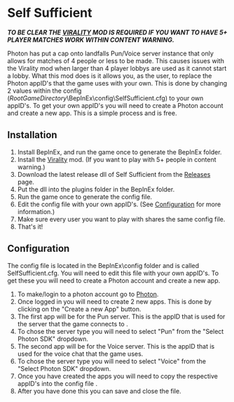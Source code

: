 # Self Sufficient
***TO BE CLEAR THE [VIRALITY](https://thunderstore.io/c/content-warning/p/MaxWasUnavailable/Virality/) MOD IS REQUIRED IF YOU WANT TO HAVE 5+ PLAYER MATCHES WORK WITHIN CONTENT WARNING.***

Photon has put a cap onto landfalls Pun/Voice server instance that only allows for matches of 4 people or less to be made.
This causes issues with the Virality mod when larger than 4 player lobbys are used as it cannot start a lobby.
What this mod does is it allows you, as the user, to replace the Photon appID's that the game uses with your own.
This is done by changing 2 values within the config (*RootGameDirectory*\BepInEx\config\SelfSufficient.cfg) to your own appID's.
To get your own appID's you will need to create a Photon account and create a new app. This is a simple process and is free.

## Installation
1. Install BepInEx, and run the game once to generate the BepInEx folder.
2. Install the [Virality](https://thunderstore.io/c/content-warning/p/MaxWasUnavailable/Virality/) mod. (If you want to play with 5+ people in content warning.)
3. Download the latest release dll of Self Sufficient from the [Releases](https://github.com/C0mputery/SelfSufficient/releases) page.
4. Put the dll into the plugins folder in the BepInEx folder.
5. Run the game once to generate the config file.
6. Edit the config file with your own appID's. (See [Configuration](#Configuration) for more information.)
7. Make sure every user you want to play with shares the same config file.
8. That's it!

## Configuration
The config file is located in the BepInEx\config folder and is called SelfSufficient.cfg.
You will need to edit this file with your own appID's. To get these you will need to create a Photon account and create a new app.

1. To make/login to a photon account go to [Photon](https://id.photonengine.com/account/).
2. Once logged in you will need to create 2 new apps. This is done by clicking on the "Create a new App" button.
3. The first app will be for the Pun server. This is the appID that is used for the server that the game connects to	.
4. To chose the server type you will need to select "Pun" from the "Select Photon SDK" dropdown.
5. The second app will be for the Voice server. This is the appID that is used for the voice chat that the game uses.
6. To chose the server type you will need to select "Voice" from the "Select Photon SDK" dropdown.
7. Once you have created the apps you will need to copy the respective appID's into the config file	.
8. After you have done this you can save and close the file.


